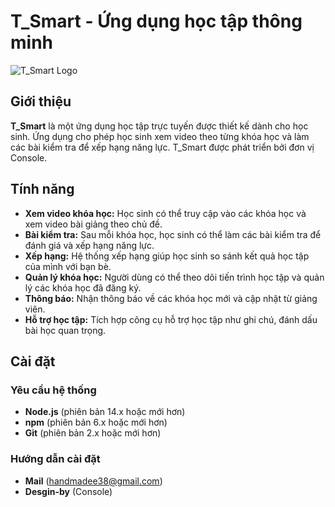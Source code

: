 # T_Smart - Ứng dụng học tập thông minh

![T_Smart Logo](https://app-learing-tsmart-c0c598e19be5.herokuapp.com/image/T-smart.png)

## Giới thiệu

**T_Smart** là một ứng dụng học tập trực tuyến được thiết kế dành cho học sinh. Ứng dụng cho phép học sinh xem video theo từng khóa học và làm các bài kiểm tra để xếp hạng năng lực. T_Smart được phát triển bởi đơn vị Console.

## Tính năng

- **Xem video khóa học:** Học sinh có thể truy cập vào các khóa học và xem video bài giảng theo chủ đề.
- **Bài kiểm tra:** Sau mỗi khóa học, học sinh có thể làm các bài kiểm tra để đánh giá và xếp hạng năng lực.
- **Xếp hạng:** Hệ thống xếp hạng giúp học sinh so sánh kết quả học tập của mình với bạn bè.
- **Quản lý khóa học:** Người dùng có thể theo dõi tiến trình học tập và quản lý các khóa học đã đăng ký.
- **Thông báo:** Nhận thông báo về các khóa học mới và cập nhật từ giảng viên.
- **Hỗ trợ học tập:** Tích hợp công cụ hỗ trợ học tập như ghi chú, đánh dấu bài học quan trọng.

## Cài đặt

### Yêu cầu hệ thống

- **Node.js** (phiên bản 14.x hoặc mới hơn)
- **npm** (phiên bản 6.x hoặc mới hơn)
- **Git** (phiên bản 2.x hoặc mới hơn)

### Hướng dẫn cài đặt

- **Mail** (handmadee38@gmail.com)
- **Desgin-by** (Console)
